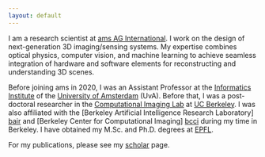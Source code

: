 ```yaml
---
layout: default
---
```

I am a research scientist at [ams AG International][ams]. I work on the design of next-generation 3D imaging/sensing systems. My expertise combines optical physics, computer vision, and machine learning to achieve seamless integration of hardware and software elements for reconstructing and understanding 3D scenes.

Before joining ams in 2020, I was an Assistant Professor at the [Informatics Institute][iins] of the [University of Amsterdam][uva] (UvA). Before that, I was a post-doctoral researcher in the [Computational Imaging Lab][cilab] at [UC Berkeley]. I was also affiliated with the
[Berkeley Artificial Intelligence Research Laboratory] [bair] and [Berkeley
Center for Computational Imaging] [bcci] during my time in Berkeley. I have obtained my M.Sc. and Ph.D. degrees at [EPFL]. 


For my publications, please see my [scholar][scholar] page.

[ams]: https://ams.com/3d-sensing
[uva]: http://www.uva.nl
[iins]: http://ivi.uva.nl
[EPFL]: http://www.epfl.ch
[cilab]: http://laurawaller.com 
[bair]: http://bair.berkeley.edu/
[bcci]: http://www.comp-imaging.berkeley.edu/
[UC Berkeley]: http://www.eecs.berkeley.edu
[scholar]: https://scholar.google.com/citations?user=chP1Vc0AAAAJ&hl=en

